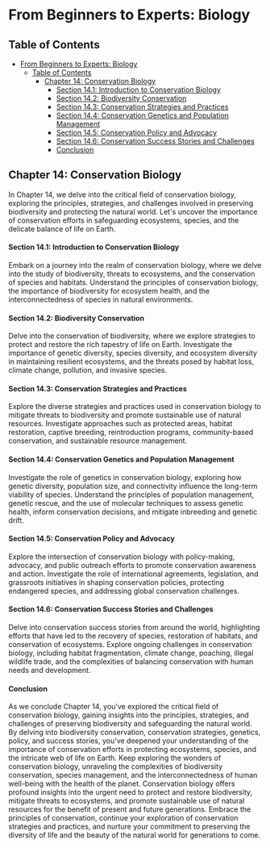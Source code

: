 # From Beginners to Experts: Biology

## Table of Contents

- [From Beginners to Experts: Biology](#from-beginners-to-experts-biology)
  - [Table of Contents](#table-of-contents)
    - [Chapter 14: Conservation Biology](#chapter-14-conservation-biology)
      - [Section 14.1: Introduction to Conservation Biology](#section-141-introduction-to-conservation-biology)
      - [Section 14.2: Biodiversity Conservation](#section-142-biodiversity-conservation)
      - [Section 14.3: Conservation Strategies and Practices](#section-143-conservation-strategies-and-practices)
      - [Section 14.4: Conservation Genetics and Population Management](#section-144-conservation-genetics-and-population-management)
      - [Section 14.5: Conservation Policy and Advocacy](#section-145-conservation-policy-and-advocacy)
      - [Section 14.6: Conservation Success Stories and Challenges](#section-146-conservation-success-stories-and-challenges)
      - [Conclusion](#conclusion)

## Chapter 14: Conservation Biology

In Chapter 14, we delve into the critical field of conservation biology, exploring the principles, strategies, and challenges involved in preserving biodiversity and protecting the natural world. Let's uncover the importance of conservation efforts in safeguarding ecosystems, species, and the delicate balance of life on Earth.

#### Section 14.1: Introduction to Conservation Biology

Embark on a journey into the realm of conservation biology, where we delve into the study of biodiversity, threats to ecosystems, and the conservation of species and habitats. Understand the principles of conservation biology, the importance of biodiversity for ecosystem health, and the interconnectedness of species in natural environments.

#### Section 14.2: Biodiversity Conservation

Delve into the conservation of biodiversity, where we explore strategies to protect and restore the rich tapestry of life on Earth. Investigate the importance of genetic diversity, species diversity, and ecosystem diversity in maintaining resilient ecosystems, and the threats posed by habitat loss, climate change, pollution, and invasive species.

#### Section 14.3: Conservation Strategies and Practices

Explore the diverse strategies and practices used in conservation biology to mitigate threats to biodiversity and promote sustainable use of natural resources. Investigate approaches such as protected areas, habitat restoration, captive breeding, reintroduction programs, community-based conservation, and sustainable resource management.

#### Section 14.4: Conservation Genetics and Population Management

Investigate the role of genetics in conservation biology, exploring how genetic diversity, population size, and connectivity influence the long-term viability of species. Understand the principles of population management, genetic rescue, and the use of molecular techniques to assess genetic health, inform conservation decisions, and mitigate inbreeding and genetic drift.

#### Section 14.5: Conservation Policy and Advocacy

Explore the intersection of conservation biology with policy-making, advocacy, and public outreach efforts to promote conservation awareness and action. Investigate the role of international agreements, legislation, and grassroots initiatives in shaping conservation policies, protecting endangered species, and addressing global conservation challenges.

#### Section 14.6: Conservation Success Stories and Challenges

Delve into conservation success stories from around the world, highlighting efforts that have led to the recovery of species, restoration of habitats, and conservation of ecosystems. Explore ongoing challenges in conservation biology, including habitat fragmentation, climate change, poaching, illegal wildlife trade, and the complexities of balancing conservation with human needs and development.

#### Conclusion

As we conclude Chapter 14, you've explored the critical field of conservation biology, gaining insights into the principles, strategies, and challenges of preserving biodiversity and safeguarding the natural world. By delving into biodiversity conservation, conservation strategies, genetics, policy, and success stories, you've deepened your understanding of the importance of conservation efforts in protecting ecosystems, species, and the intricate web of life on Earth. Keep exploring the wonders of conservation biology, unraveling the complexities of biodiversity conservation, species management, and the interconnectedness of human well-being with the health of the planet. Conservation biology offers profound insights into the urgent need to protect and restore biodiversity, mitigate threats to ecosystems, and promote sustainable use of natural resources for the benefit of present and future generations. Embrace the principles of conservation, continue your exploration of conservation strategies and practices, and nurture your commitment to preserving the diversity of life and the beauty of the natural world for generations to come.